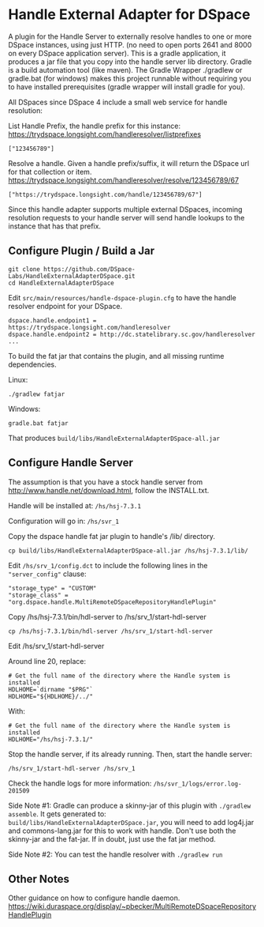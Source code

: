 # Handle External Adapter for DSpace

A plugin for the Handle Server to externally resolve handles to one or more DSpace instances, using just HTTP. (no need to open ports 2641 and 8000 on every DSpace application server). This is a gradle application, it produces a jar file that you copy into the handle server lib directory.
Gradle is a build automation tool (like maven). The Gradle Wrapper ./gradlew or gradle.bat (for windows) makes this project runnable without requiring you to have installed prerequisites (gradle wrapper will install gradle for you).

All DSpaces since DSpace 4 include a small web service for handle resolution:

List Handle Prefix, the handle prefix for this instance: https://trydspace.longsight.com/handleresolver/listprefixes
```
["123456789"]
```

Resolve a handle. Given a handle prefix/suffix, it will return the DSpace url for that collection or item.
https://trydspace.longsight.com/handleresolver/resolve/123456789/67
```
["https://trydspace.longsight.com/handle/123456789/67"]
```

Since this handle adapter supports multiple external DSpaces, incoming resolution requests to your handle server will send handle lookups to the instance that has that prefix.


## Configure Plugin / Build a Jar
```
git clone https://github.com/DSpace-Labs/HandleExternalAdapterDSpace.git
cd HandleExternalAdapterDSpace
```

Edit `src/main/resources/handle-dspace-plugin.cfg` to have the handle resolver endpoint for your DSpace.
```
dspace.handle.endpoint1 = https://trydspace.longsight.com/handleresolver
dspace.handle.endpoint2 = http://dc.statelibrary.sc.gov/handleresolver
...
```

To build the fat jar that contains the plugin, and all missing runtime dependencies.

Linux:
```
./gradlew fatjar
````

Windows:
```
gradle.bat fatjar
```

That produces `build/libs/HandleExternalAdapterDSpace-all.jar`

## Configure Handle Server
The assumption is that you have a stock handle server from http://www.handle.net/download.html, follow the INSTALL.txt.

Handle will be installed at: `/hs/hsj-7.3.1`

Configuration will go in: `/hs/svr_1`


Copy the dspace handle fat jar plugin to handle's /lib/ directory.
```
cp build/libs/HandleExternalAdapterDSpace-all.jar /hs/hsj-7.3.1/lib/
```

Edit `/hs/srv_1/config.dct` to include the following lines in the `"server_config"` clause:
```
"storage_type" = "CUSTOM"
"storage_class" = "org.dspace.handle.MultiRemoteDSpaceRepositoryHandlePlugin"
```

Copy /hs/hsj-7.3.1/bin/hdl-server to /hs/srv_1/start-hdl-server
```
cp /hs/hsj-7.3.1/bin/hdl-server /hs/srv_1/start-hdl-server
```

Edit /hs/srv_1/start-hdl-server

Around line 20, replace:
```
# Get the full name of the directory where the Handle system is installed
HDLHOME=`dirname "$PRG"`
HDLHOME="${HDLHOME}/../"
```

With:
```
# Get the full name of the directory where the Handle system is installed
HDLHOME="/hs/hsj-7.3.1/"
```

Stop the handle server, if its already running. Then, start the handle server:
```
/hs/srv_1/start-hdl-server /hs/srv_1
```

Check the handle logs for more information:
`/hs/svr_1/logs/error.log-201509`



Side Note #1: Gradle can produce a skinny-jar of this plugin with `./gradlew assemble`. It gets generated to: `build/libs/HandleExternalAdapterDSpace.jar`, you will need to add log4j.jar and commons-lang.jar for this to work with handle. Don't use both the skinny-jar and the fat-jar. If in doubt, just use the fat jar method.

Side Note #2: You can test the handle resolver with `./gradlew run`


## Other Notes

Other guidance on how to configure handle daemon.
https://wiki.duraspace.org/display/~pbecker/MultiRemoteDSpaceRepositoryHandlePlugin

